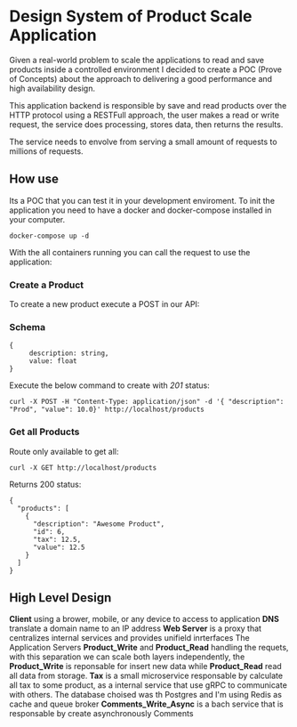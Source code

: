 # Design System of Product Scale Application

Given a real-world problem to scale the applications to read and save products inside a controlled environment I decided to create a POC (Prove of Concepts) about the approach to delivering a good performance and high availability design.

This application backend is responsible by save and read products over the HTTP protocol using a RESTFull approach, the user makes a read or write request, the service does processing, stores data, then returns the results.

The service needs to envolve from serving a small amount of requests to millions of requests.

## How use
Its a POC that you can test it in your development enviroment.
To init the application you need to have a docker and docker-compose installed in your computer.

```
docker-compose up -d
```

With the all containers running you can call the request to use the application:

### Create a Product
To create a new product execute a POST in our API:

### Schema

```
{
	 description: string,
	 value: float
}
```
Execute the below command to create with *201* status:

```
curl -X POST -H "Content-Type: application/json" -d '{ "description": "Prod", "value": 10.0}' http://localhost/products
```

### Get all Products
Route only available to get all:
```
curl -X GET http://localhost/products
```

Returns 200 status:

```
{
  "products": [
    {
      "description": "Awesome Product",
      "id": 6,
      "tax": 12.5,
      "value": 12.5
    }
  ]
}
```

##  High Level Design


**Client** using a brower, mobile, or any device to access to application
**DNS** translate a domain name to an IP address
**Web Server** is a proxy that centralizes internal services and provides unifield inrterfaces
The Application Servers **Product_Write** and **Product_Read** handling the requets, with this separation we can scale both layers independently, the **Product_Write** is reponsable for insert new data while  **Product_Read**  read all data from storage.
**Tax** is a small microservice responsable by calculate all tax to some product, as a internal service that use gRPC  to communicate with others.
The database choised was th Postgres and I'm using  Redis as cache and queue broker
**Comments_Write_Async** is a bach service that is responsable by create asynchronously Comments 
